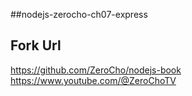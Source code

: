 ##nodejs-zerocho-ch07-express

## Fork Url
https://github.com/ZeroCho/nodejs-book
https://www.youtube.com/@ZeroChoTV
